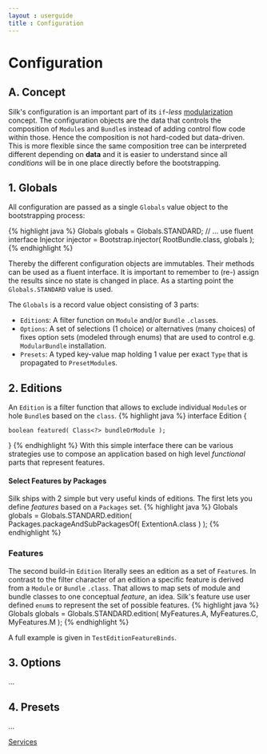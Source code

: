 ```yaml
---
layout : userguide
title : Configuration
---
```

# Configuration

## A\. Concept
Silk's configuration is an important part of its `if`-_less_ <a href="modularity.html">modularization</a> concept. 
The configuration objects are the data that controls the composition of `Module`s and `Bundle`s instead of 
adding control flow code within those. Hence the composition is not hard-coded but data-driven. 
This is more flexible since the same composition tree can be interpreted different depending on **data**
and it is easier to understand since all _conditions_ will be in one place directly before the bootstrapping.

## 1\. Globals
All configuration are passed as a single `Globals` value object to the bootstrapping process:

{% highlight java %}
Globals globals = Globals.STANDARD;
// ... use fluent interface
Injector injector = Bootstrap.injector( RootBundle.class, globals );
{% endhighlight %}

Thereby the different configuration objects are immutables. Their methods can be used as a fluent interface.
It is important to remember to (re-) assign the results since no state is changed in place. 
As a starting point the `Globals.STANDARD` value is used.

The `Globals` is a record value object consisting of 3 parts:

- `Edition`s: A filter function on `Module` and/or `Bundle` `.class`es.  
- `Options`: A set of selections (1 choice) or alternatives (many choices) of fixes option sets (modeled through enums) that are used to control e.g. `ModularBundle` installation.
- `Presets`: A typed key-value map holding 1 value per exact `Type` that is propagated to `PresetModule`s.

## 2\. Editions
An `Edition` is a filter function that allows to exclude individual `Module`s or hole `Bundle`s based on the `class`.
{% highlight java %}
interface Edition {

	boolean featured( Class<?> bundleOrModule );
}
{% endhighlight %}
With this simple interface there can be various strategies use to compose an application based on high level _functional_ parts that represent features.

#### Select Features by Packages
Silk ships with 2 simple but very useful kinds of editions. The first lets you define _features_ based on a `Packages` set.
{% highlight java %}
Globals globals = Globals.STANDARD.edition( Packages.packageAndSubPackagesOf( ExtentionA.class ) );
{% endhighlight %}

### Features
The second build-in `Edition` literally sees an edition as a set of `Feature`s.
In contrast to the filter character of an edition a specific feature is derived from a `Module` or `Bundle` `.class`.
That allows to map sets of module and bundle classes to one conceptual _feature_, an idea. 
Silk's feature use user defined `enum`s to represent the set of possible features.
{% highlight java %}
Globals globals = Globals.STANDARD.edition( MyFeatures.A, MyFeatures.C, MyFeatures.M  );
{% endhighlight %}

A full example is given in `TestEditionFeatureBinds`.

## 3\. Options
...

## 4\. Presets
...


<a class='next' href="services.html"><span class="fa fa-chevron-right"></span>Services</a>
